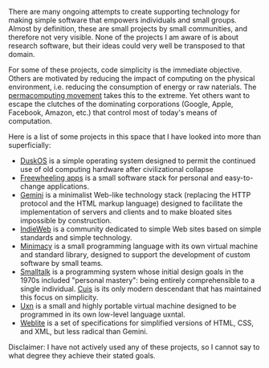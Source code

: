 There are many ongoing attempts to create supporting technology for making simple software that empowers individuals and small groups. Almost by definition, these are small projects by small communities, and therefore not very visible. None of the projects I am aware of is about research software, but their ideas could very well be transposed to that domain.

For some of these projects, code simplicity is the immediate objective. Others are motivated by reducing the impact of computing on the physical environment, i.e. reducing the consumption of energy or raw naterials. The [permacomputing movement](https://permacomputing.net/) takes this to the extreme. Yet others want to escape the clutches of the dominating corporations (Google, Apple, Facebook, Amazon, etc.) that control most of today's means of computation. 

Here is a list of some projects in this space that I have looked into more than superficially:
 - [DuskOS](https://git.sr.ht/~vdupras/duskos/tree/master/item/README.md) is a simple operating system designed to permit the continued use of old computing hardware after civilizational collapse
 - [Freewheeling apps](https://akkartik.name/freewheeling/) is a small software stack for personal and easy-to-change applications.
 - [Gemini](https://gemini.circumlunar.space/) is a minimalist Web-like technology stack (replacing the HTTP protocol and the HTML markup language) designed to facilitate the implementation of servers and clients and to make bloated sites impossible by construction.
 - [IndieWeb](https://indieweb.org/) is a community dedicated to simple Web sites based on simple standards and simple technology.
 - [Minimacy](https://minimacy.net/) is a small programming language with its own virtual machine and standard library, designed to support the development of custom software by small teams.
 - [Smalltalk](https://www.cs.virginia.edu/~evans/cs655/readings/smalltalk.html) is a programming system whose initial design goals in the 1970s included "personal mastery": being entirely comprehensible to a single individual. [Cuis](https://cuis.st/) is its only modern descendant that has maintained this focus on simplicity.
 - [Uxn](https://100r.co/site/uxn.html) is a small and highly portable virtual machine designed to be programmed in its own low-level language uxntal.
 - [Weblite](https://codeberg.org/Weblite) is a set of specifications for simplified versions of HTML, CSS, and XML, but less radical than Gemini.

Disclaimer: I have not actively used any of these projects, so I cannot say to what degree they achieve their stated goals.
